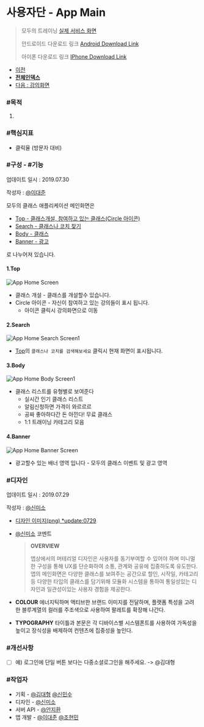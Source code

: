 # 사용자단 - App Main

> 모두의 트레이닝 [실제 서비스 화면](www.modooclass.net)
> 
> 안드로이드 다운로드 링크 [Android Download Link](https://play.google.com/store/apps/details?id=com.modooclass)
> 
> 아이폰 다운로드 링크 [IPhone Download Link](https://itunes.apple.com/app/id1464482964)
>

- [이전](https://github.com/jacob-modoo/modooGuide/tree/master/service)      
- [**전체인덱스**](../class/README.md)     
- [다음 : 강의화면](../ch5_join_class/class/README.md)


### **#목적**

1. 

### #핵심지표

- 클릭율 (방문자 대비)

### **#구성 - #기능**
업데이트 일시 : 2019.07.30

작성자 : [@이대준](https://github.com/DaeJunLee)

모두의 클래스 애플리케이션 메인화면은

- [Top - 클래스개설, 참여하고 있는 클래스(Circle 아이콘)](#1Top)
- [Search - 클래스나 코치 찾기](#2Search)
- [Body - 클래스](#3Body)
- [Banner - 광고](#4Banner)

로 나누어져 있습니다.


#### 1.Top
![App Home Screen](./img/home1.jpg)

- 클래스 개설 - 클래스를 개설할수 있습니다.
-  Circle 아이콘 - 자신이 참여하고 있는 강의들이 표시 됩니다.
   - 아이콘 클릭시 강의화면으로 이동
#### 2.Search

![App Home Search Screen1](./img/search/search1.jpg)
- [Top](#1.Top)의 `클래스나 코치를 검색해보세요` 클릭시 현재 화면이 표시됩니다.

#### 3.Body

![App Home Body Screen1](./img/home2.jpg)
<!--![App Home Body Screen2](./img/home3.jpg)-->
<!--![App Home Body Screen3](./img/home4.jpg)-->
<!--![App Home Body Screen4](./img/home5.jpg)-->
- 클래스 리스트를 유형별로 보여준다
  - 실시간 인기 클래스 리스트
  - 알림신청하면 가격이 와르르르
  - 공짜 좋아하다간 돈 아낀다! 무료 클래스
  - 1:1 트래이닝 카테고리 모음
   
#### 4.Banner

![App Home Banner Screen](./img/home_banner.jpg)
- 광고할수 있는 배너 영역 입니다 - 모두의 클래스 이벤트 및 광고 영역

### **#디자인**
업데이트 일시 : 2019.07.29

작성자 : [@신미소](https://github.com/meeso-modoo)

- [디자인 이미지(png) *update:0729](https://drive.google.com/open?id=1N2eaHlCSkL-ypSoj5mDWc_bMHmjXXDIB)

- [@신미소](https://github.com/meeso-modoo)  코멘트

  > **OVERVIEW**
  >
  >앱상에서의 머테리얼 디자인은 사용자를 동기부여할 수 있어야 하며 미니멀한 구성을 통해 UX를 단순화하여 소통, 관계와 공유에 집중하도록 유도한다. 
앱의 메인화면은 다양한 클래스를 보여주는 공간으로 할인, 시작일, 카테고리등 다양한 타입의 클래스를 담기위해 모듈화 시스템을 통하여 통일성있는 디자인과 일관성이있는 사용자 경험을 제공한다.

- **COLOUR**
에너지틱하며 액티브한 브랜드 이미지를 전달하며, 플랫폼 특성을 고려한 블루계열의 컬러를 주조색으로 사용하여 팔레트를 확장해 나간다.

- **TYPOGRAPHY**
타이틀과 본문은 각 디바이스별 시스템폰트를 사용하여 가독성을 높이고 장식성을 배제하여 컨텐츠에 집중성을 높인다.



### #개선사항

- [ ] 예) 로그인에 단일 버튼 보다는 다중소셜로그인을 해주세요. -> @김대형


### **#작업자**

- 기획 - [@김대형](https://github.com/jacob-modoo) [@신민수](https://github.com/minsoo-modoo)
- 디자인 - [@신미소](https://github.com/meeso-modoo)
- 서버 API - [@안지환](https://github.com/jihwan-modoo)
- 앱 개발 - [@이대준](https://github.com/DaeJunLee) [@조현민](https://github.com/hyunmin-modoo)
